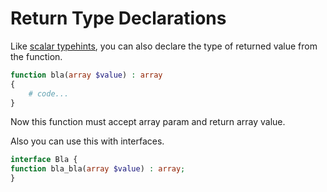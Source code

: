 # Return Type Declarations

Like [scalar typehints](./1-scalar-typehints.md), you can also declare the type of returned value from the function.
```php
function bla(array $value) : array
{
    # code...
}
```
Now this function must accept array param and return array value.

Also you can use this with interfaces.
```php
interface Bla {
function bla_bla(array $value) : array;
}
```
